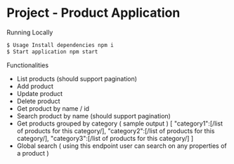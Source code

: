 # Project - Product Application

Running Locally
```sh
$ Usage Install dependencies npm i
$ Start application npm start
```
Functionalities

* List products (should support pagination)
* Add product
* Update product
* Delete product
* Get product by name / id
* Search product by name (should support pagination)
* Get products grouped by category ( sample output ) [ "category1":[/list of products for this category/], "category2":[/list of products for this category/], "category3":[/list of products for this category/] ]
* Global search ( using this endpoint user can search on any properties of a product )
